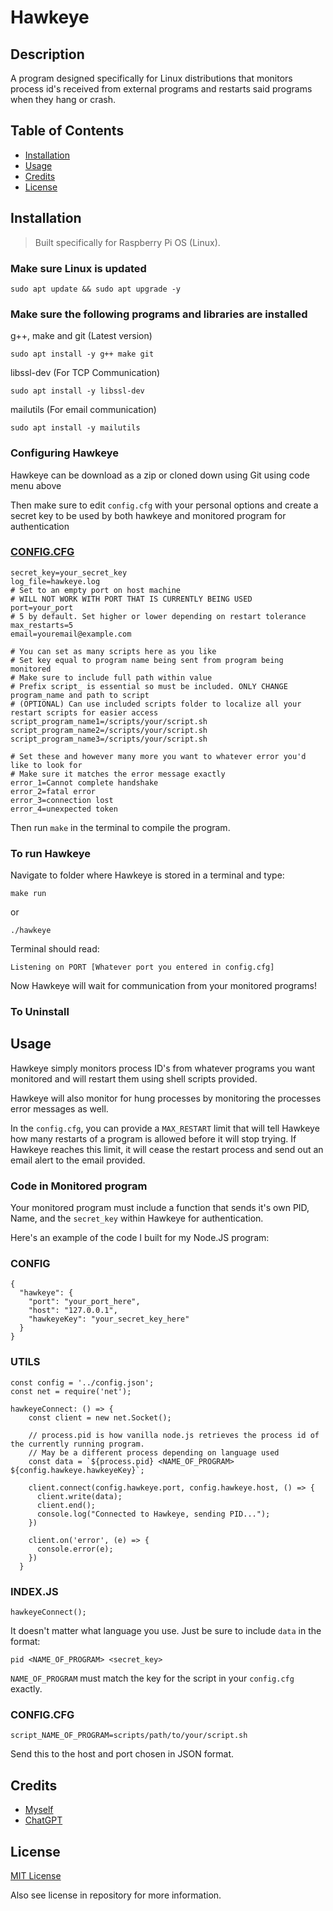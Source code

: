 # Hawkeye

## Description
A program designed specifically for Linux distributions that monitors process id's received from external programs and restarts said programs when they hang or crash.

## Table of Contents
* [Installation](#installation)
* [Usage](#usage)
* [Credits](#credits)
* [License](./LICENSE)

## Installation
> Built specifically for Raspberry Pi OS (Linux). 

### Make sure Linux is updated

`
sudo apt update && sudo apt upgrade -y
`

### Make sure the following programs and libraries are installed

g++, make and git (Latest version)

`
sudo apt install -y g++ make git
`

libssl-dev (For TCP Communication)

`
sudo apt install -y libssl-dev
`

mailutils (For email communication)

`
sudo apt install -y mailutils
`

### Configuring Hawkeye
Hawkeye can be download as a zip or cloned down using Git using code menu above

Then make sure to edit `config.cfg` with your personal options and create a secret key to be used by both hawkeye and monitored program for authentication

### [CONFIG.CFG](./config.cfg)

```
secret_key=your_secret_key
log_file=hawkeye.log
# Set to an empty port on host machine
# WILL NOT WORK WITH PORT THAT IS CURRENTLY BEING USED
port=your_port
# 5 by default. Set higher or lower depending on restart tolerance
max_restarts=5
email=youremail@example.com

# You can set as many scripts here as you like
# Set key equal to program name being sent from program being monitored
# Make sure to include full path within value
# Prefix script_ is essential so must be included. ONLY CHANGE program_name and path to script
# (OPTIONAL) Can use included scripts folder to localize all your restart scripts for easier access
script_program_name1=/scripts/your/script.sh
script_program_name2=/scripts/your/script.sh
script_program_name3=/scripts/your/script.sh

# Set these and however many more you want to whatever error you'd like to look for
# Make sure it matches the error message exactly
error_1=Cannot complete handshake
error_2=fatal error
error_3=connection lost
error_4=unexpected token
```


Then run `make` in the terminal to compile the program.

### To run Hawkeye

Navigate to folder where Hawkeye is stored in a terminal and type:

`make run`

or

`./hawkeye`

Terminal should read:

    Listening on PORT [Whatever port you entered in config.cfg]

Now Hawkeye will wait for communication from your monitored programs!

### To Uninstall



## Usage

Hawkeye simply monitors process ID's from whatever programs you want monitored and will restart them using shell scripts provided. 

Hawkeye will also monitor for hung processes by monitoring the processes error messages as well.

In the `config.cfg`, you can provide a `MAX_RESTART` limit that will tell Hawkeye how many restarts of a program is allowed before it will stop trying. If Hawkeye reaches this limit, it will cease the restart process and send out an email alert to the email provided.

### Code in Monitored program
Your monitored program must include a function that sends it's own PID, Name, and the `secret_key` within Hawkeye for authentication.

Here's an example of the code I built for my Node.JS program:

### CONFIG
```
{
  "hawkeye": {
    "port": "your_port_here",
    "host": "127.0.0.1",
    "hawkeyeKey": "your_secret_key_here"
  }
}
```
### UTILS
```
const config = '../config.json';
const net = require('net');

hawkeyeConnect: () => {
    const client = new net.Socket();

    // process.pid is how vanilla node.js retrieves the process id of the currently running program.
    // May be a different process depending on language used
    const data = `${process.pid} <NAME_OF_PROGRAM> ${config.hawkeye.hawkeyeKey}`;

    client.connect(config.hawkeye.port, config.hawkeye.host, () => {
      client.write(data);
      client.end();
      console.log("Connected to Hawkeye, sending PID...");
    })

    client.on('error', (e) => {
      console.error(e);
    })
  }
```

### INDEX.JS
```
hawkeyeConnect();
```
It doesn't matter what language you use. Just be sure to include `data` in the format:

`pid <NAME_OF_PROGRAM> <secret_key>`

`NAME_OF_PROGRAM` must match the key for the script in your `config.cfg` exactly.

### CONFIG.CFG
`script_NAME_OF_PROGRAM=scripts/path/to/your/script.sh`

Send this to the host and port chosen in JSON format.

## Credits
* [Myself](https://github.com/Opaleone)
* [ChatGPT](https://chatgpt.com/)

## License
[MIT License](https://opensource.org/license/mit)

Also see license in repository for more information.